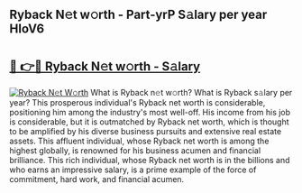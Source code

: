 ## Ryback N𝚎t w𝚘rth - Part-yrP S𝚊lary per year HloV6

# <h2><a href="http://gc4g0i3.nevu.top/?p=Ryback">🔗 👉🔴 Ryback N𝚎t w𝚘rth - S𝚊lary</a></h2>

[![Ryback N𝚎t W𝚘rth](https://i.imgur.com/Oavwk0R.jpeg)](http://gc4g0i3.nevu.top/?p=Ryback)
What is Ryback n𝚎t w𝚘rth? What is Ryback s𝚊lary per year?
This prosperous individual's Ryback net worth is considerable, positioning him among the industry's most well-off. His income from his job is considerable, but it is outmatched by Ryback net worth, which is thought to be amplified by his diverse business pursuits and extensive real estate assets. This affluent individual, whose Ryback net worth is among the highest globally, is renowned for his business acumen and financial brilliance. This rich individual, whose Ryback net worth is in the billions and who earns an impressive salary, is a prime example of the force of commitment, hard work, and financial acumen.
